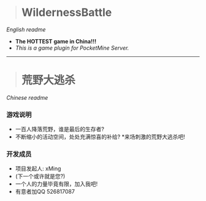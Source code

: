 > # **WildernessBattle**
*English readme*
* **The HOTTEST game in China!!!**
* *This is a game plugin for PocketMine Server.*
---
> # **荒野大逃杀**
*Chinese readme*
### 游戏说明
* 一百人降落荒野，谁是最后的生存者?
* 不断缩小的活动空间，处处充满惊喜的补给?
*来场刺激的荒野大逃杀吧!
### 开发成员
* 项目发起人: xMing
* (下一个或许就是您?)
* 一个人的力量毕竟有限，加入我吧!
* 有意者加QQ 526817087